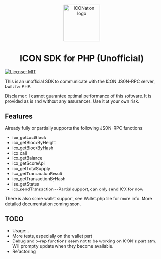 <p align="center">
  <img 
    src="https://iconation.team/images/very_small.png" 
    width="120px"
    alt="ICONation logo">
</p>

<h1 align="center">ICON SDK for PHP (Unofficial)</h1>

 [![License: MIT](https://img.shields.io/badge/License-MIT-yellow.svg)](https://opensource.org/licenses/MIT)
 
This is an unofficial SDK to communicate with the ICON JSON-RPC server, built for PHP.

Disclaimer: I cannot guarantee optimal performance of this software.
It is provided as is and without any assurances. Use it at your own risk.

Features
--------
Already fully or partially supports the following JSON-RPC functions:

* icx_getLastBlock
* icx_getBlockByHeight
* icx_getBlockByHash
* icx_call
* icx_getBalance
* icx_getScoreApi
* icx_getTotalSupply
* icx_getTransactionResult
* icx_getTransactionByHash
* ise_getStatus
* icx_sendTransaction --Partial support, can only send ICX for now

There is also some wallet support, see Wallet.php file for more info.
More detailed documentation coming soon.


TODO
--------


* Usage:..
* More tests, especially on the wallet part
* Debug and p-rep functions seem not to be working on ICON's part atm. 
Will promptly update when they become available.
* Refactoring
